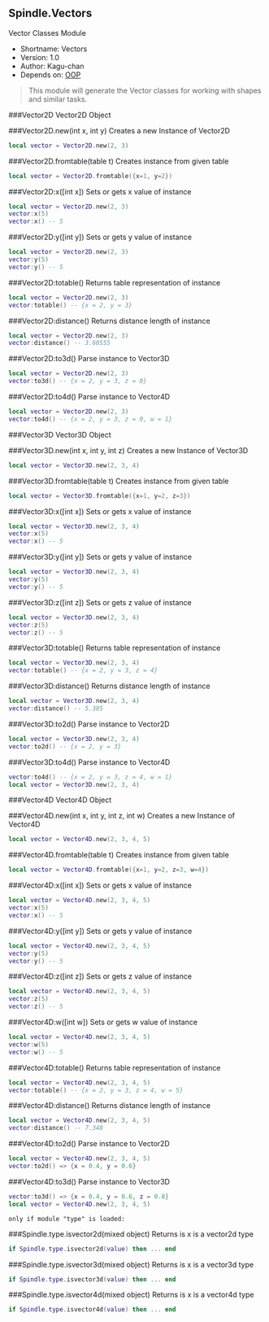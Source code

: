 Spindle.Vectors
---------------
Vector Classes Module

* Shortname: Vectors
* Version: 1.0
* Author: Kagu-chan
* Depends on: [OOP](../modules/oop.md)

> This module will generate the Vector classes for working with shapes and similar tasks.

###Vector2D
Vector2D Object

###Vector2D.new(int x, int y)
Creates a new Instance of Vector2D
```lua
local vector = Vector2D.new(2, 3)
```

###Vector2D.fromtable(table t)
Creates instance from given table
```lua
local vector = Vector2D.fromtable({x=1, y=2})
```

###Vector2D:x([int x])
Sets or gets x value of instance
```lua
local vector = Vector2D.new(2, 3)
vector:x(5)
vector:x() -- 5
```

###Vector2D:y([int y])
Sets or gets y value of instance
```lua
local vector = Vector2D.new(2, 3)
vector:y(5)
vector:y() -- 5
```

###Vector2D:totable()
Returns table representation of instance
```lua
local vector = Vector2D.new(2, 3)
vector:totable() -- {x = 2, y = 3}
```

###Vector2D:distance()
Returns distance length of instance
```lua
local vector = Vector2D.new(2, 3)
vector:distance() -- 3.60555
```

###Vector2D:to3d()
Parse instance to Vector3D
```lua
local vector = Vector2D.new(2, 3)
vector:to3d() -- {x = 2, y = 3, z = 0}
```

###Vector2D:to4d()
Parse instance to Vector4D
```lua
local vector = Vector2D.new(2, 3)
vector:to4d() -- {x = 2, y = 3, z = 0, w = 1}
```

###Vector3D
Vector3D Object

###Vector3D.new(int x, int y, int z)
Creates a new Instance of Vector3D
```lua
local vector = Vector3D.new(2, 3, 4)
```

###Vector3D.fromtable(table t)
Creates instance from given table
```lua
local vector = Vector3D.fromtable({x=1, y=2, z=3})
```

###Vector3D:x([int x])
Sets or gets x value of instance
```lua
local vector = Vector3D.new(2, 3, 4)
vector:x(5)
vector:x() -- 5
```

###Vector3D:y([int y])
Sets or gets y value of instance
```lua
local vector = Vector3D.new(2, 3, 4)
vector:y(5)
vector:y() -- 5
```

###Vector3D:z([int z])
Sets or gets z value of instance
```lua
local vector = Vector3D.new(2, 3, 4)
vector:z(5)
vector:z() -- 5
```

###Vector3D:totable()
Returns table representation of instance
```lua
local vector = Vector3D.new(2, 3, 4)
vector:totable() -- {x = 2, y = 3, z = 4}
```

###Vector3D:distance()
Returns distance length of instance
```lua
local vector = Vector3D.new(2, 3, 4)
vector:distance() -- 5.385
```

###Vector3D:to2d()
Parse instance to Vector2D
```lua
local vector = Vector3D.new(2, 3, 4)
vector:to2d() -- {x = 2, y = 3}
```

###Vector3D:to4d()
Parse instance to Vector4D
```lua
vector:to4d() -- {x = 2, y = 3, z = 4, w = 1}
local vector = Vector3D.new(2, 3, 4)
```

###Vector4D
Vector4D Object

###Vector4D.new(int x, int y, int z, int w)
Creates a new Instance of Vector4D
```lua
local vector = Vector4D.new(2, 3, 4, 5)
```

###Vector4D.fromtable(table t)
Creates instance from given table
```lua
local vector = Vector4D.fromtable({x=1, y=2, z=3, w=4})
```

###Vector4D:x([int x])
Sets or gets x value of instance
```lua
local vector = Vector4D.new(2, 3, 4, 5)
vector:x(5)
vector:x() -- 5
```

###Vector4D:y([int y])
Sets or gets y value of instance
```lua
local vector = Vector4D.new(2, 3, 4, 5)
vector:y(5)
vector:y() -- 5
```

###Vector4D:z([int z])
Sets or gets z value of instance
```lua
local vector = Vector4D.new(2, 3, 4, 5)
vector:z(5)
vector:z() -- 5
```

###Vector4D:w([int w])
Sets or gets w value of instance
```lua
local vector = Vector4D.new(2, 3, 4, 5)
vector:w(5)
vector:w() -- 5
```

###Vector4D:totable()
Returns table representation of instance
```lua
local vector = Vector4D.new(2, 3, 4, 5)
vector:totable() -- {x = 2, y = 3, z = 4, w = 5}
```

###Vector4D:distance()
Returns distance length of instance
```lua
local vector = Vector4D.new(2, 3, 4, 5)
vector:distance() -- 7.348
```

###Vector4D:to2d()
Parse instance to Vector2D
```lua
local vector = Vector4D.new(2, 3, 4, 5)
vector:to2d() => {x = 0.4, y = 0.6}
```

###Vector4D:to3d()
Parse instance to Vector3D
```lua
vector:to3d() => {x = 0.4, y = 0.6, z = 0.8}
local vector = Vector4D.new(2, 3, 4, 5)
```


`only if module "type" is loaded:`

###Spindle.type.isvector2d(mixed object)
Returns is x is a vector2d type
```lua
if Spindle.type.isvector2d(value) then ... end
```

###Spindle.type.isvector3d(mixed object)
Returns is x is a vector3d type
```lua
if Spindle.type.isvector3d(value) then ... end
```

###Spindle.type.isvector4d(mixed object)
Returns is x is a vector4d type
```lua
if Spindle.type.isvector4d(value) then ... end
```
